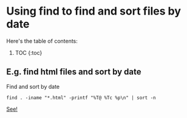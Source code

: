 # Using find to find and sort files by date

Here's the table of contents:

1. TOC
{:toc}

## E.g. find html files and sort by date

Find and sort by date

`find . -iname "*.html" -printf "%T@ %Tc %p\n" | sort -n`

[See!](https://superuser.com/a/546900)
